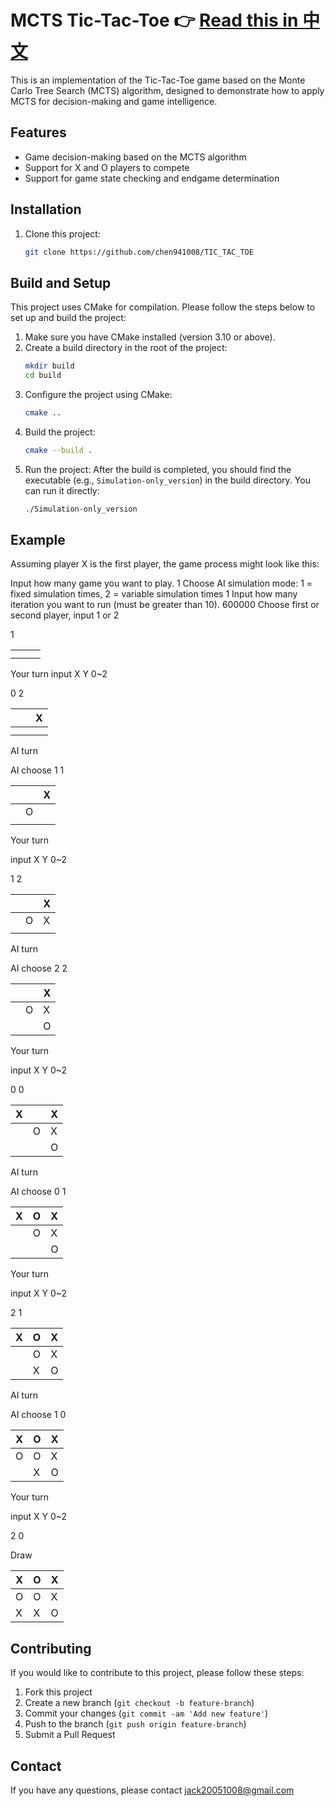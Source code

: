 # MCTS Tic-Tac-Toe 👉 [Read this in 中文](README.zh-TW.md)
This is an implementation of the Tic-Tac-Toe game based on the Monte Carlo Tree Search (MCTS) algorithm, designed to demonstrate how to apply MCTS for decision-making and game intelligence.

## Features
- Game decision-making based on the MCTS algorithm
- Support for X and O players to compete
- Support for game state checking and endgame determination

## Installation
1. Clone this project:
   ```bash
   git clone https://github.com/chen941008/TIC_TAC_TOE
   ```

## Build and Setup

This project uses CMake for compilation. Please follow the steps below to set up and build the project:

1. Make sure you have CMake installed (version 3.10 or above).
2. Create a build directory in the root of the project:
   ```bash
   mkdir build
   cd build
   ```
3. Configure the project using CMake:
   ```bash
   cmake ..
   ```
4. Build the project:
   ```bash
   cmake --build .
   ```
5. Run the project: After the build is completed, you should find the executable (e.g., `Simulation-only_version`) in the build directory. You can run it directly:
   ```bash
   ./Simulation-only_version
   ```

## Example
Assuming player X is the first player, the game process might look like this:

Input how many game you want to play.
1
Choose AI simulation mode: 1 = fixed simulation times, 2 = variable simulation times
1
Input how many iteration you want to run (must be greater than 10).
600000
Choose first or second player, input 1 or 2  

1

|   |   |   |
|---|---|---|
|   |   |   |
|   |   |   |

Your turn
input X Y 0~2  

0 2

|   |   | X |
|---|---|---|
|   |   |   |
|   |   |   |

AI turn  

AI choose 1 1  

|   |   | X |
|---|---|---|
|   | O |   |
|   |   |   |

Your turn  

input X Y 0~2  

1 2  

|   |   | X |
|---|---|---|
|   | O | X |
|   |   |   |

AI turn  

AI choose 2 2  

|   |   | X |
|---|---|---|
|   | O | X |
|   |   | O |

Your turn  

input X Y 0~2  

0 0  

| X |   | X |
|---|---|---|
|   | O | X |
|   |   | O |

AI turn  

AI choose 0 1  

| X | O | X |
|---|---|---|
|   | O | X |
|   |   | O |  

Your turn  

input X Y 0~2  

2 1  

| X | O | X |
|---|---|---|
|   | O | X |
|   | X | O |

AI turn  

AI choose 1 0  

| X | O | X |
|---|---|---|
| O | O | X |
|   | X | O |

Your turn  

input X Y 0~2  

2 0  

Draw  

| X | O | X |
|---|---|---|
| O | O | X |
| X | X | O |


## Contributing
If you would like to contribute to this project, please follow these steps:
1. Fork this project
2. Create a new branch (`git checkout -b feature-branch`)
3. Commit your changes (`git commit -am 'Add new feature'`)
4. Push to the branch (`git push origin feature-branch`)
5. Submit a Pull Request

## Contact
If you have any questions, please contact [jack20051008@gmail.com](mailto:jack20051008@gmail.com)

